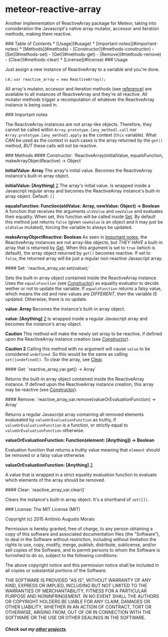 meteor-reactive-array
=====================

Another implementation of ReactiveArray package for Meteor, taking into consideration the Javascript's native array mutator, accessor and iteration methods, making them reactive.

<a name="toc">
### Table of Contents
* [Usage](#usage)
* [Important notes](#important-notes)
* [Methods](#methods)
  - [Constructor](#methods-constructor)
  - [Set](#methods-set)
  - [Get](#methods-get)
  - [Remove](#methods-remove)
  - [Clear](#methods-clear)
* [License](#license)

<a name="usage">
### Usage

Just assign a new instance of ReactiveArray to a variable and you're done.

i.e.: `var reactive_array = new ReactiveArray();`

All array's mutator, accessor and iteration methods (see [reference][1]) are available to all instances of ReactiveArray and they're all reactive. All mutator methods trigger a recomputation of whatever the ReactiveArray instance is being used in.

<a name="important-notes">
### Important notes

The ReactiveArray instances are not array-like objects. Therefore, they cannot be called within `Array.prototype.[any_method].call` nor `Array.prototype.[any_method].apply` as the context (`this` variable). What _CAN_ be used as the context in such cases is the array returned by the `get()` method, _BUT_ these calls will not be reactive.

<a name="methods">
### Methods

<a name="methods-constructor">
#### Constructor:
`ReactiveArray(initialValue, equalsFunction, makeArrayObjectReactive) -> Object`

**initialValue: Array**
The array's initial value. Becomes the ReactiveArray instance's built-in array object.

**initialValue: [Anything]** [2]
The array's initial value. Is wrapped inside a Javascript regular array and becomes the ReactiveArray instance's built-in array object.
Default: `[]`

**equalsFunction: Function(oldValue: Array, newValue: Object) -> Boolean**
A function that receives the arguments `oldValue` and `newValue` and evaluates their equality.
When set, this function will be called inside [Set](#methods-set).
By default this method just returns `false` (given `newValue` is an object and it may just be `oldValue` mutated), forcing the variable to always be updated.

**makeArrayObjectReactive: Boolean**
As seen in [Important notes](#important-notes), the ReactiveArray instances are not array-like objects, but _THEY HAVE_ a built-in array that is returned by [Get](#methods-get).
When this argument is set to `true` (which is default), the array object returned by `get()` becomes reactive. If set to `false`, the returned array will be just a regular non-reactive Javascript array.

<a name="methods-set">
#### Set:
`reactive_array_var.set(value);`

Sets the built-in array object contained inside the ReactiveArray instance.
Uses the `equalsFunction` (see [Constructor](#methods-constructor)) as equality evaluator to decide wether or not to update the variable. If `equalsFunction` returns a falsy value, which means the old and new values are _DIFFERENT_, then the variable _IS_ updated. Otherwise, there is no update.

**value: Array**
Becomes the instance's built-in array object.

**value: [Anything]** [2]
Is wrapped inside a regular Javascript array and becomes the instance's array object.

**Caution**
This method will make the newly set array to be reactive, if defined upon the ReactiveArray instance creation (see [Constructor](#methods-constructor)).

**Caution 2**
Calling this method with no argument will cause `value` to be considered `undefined`. So this would be the same as calling `set([undefined])`. To clear the array, see [Clear](#methods-clear).

<a name="methods-get">
#### Get:
`reactive_array_var.get() -> Array`

Returns the built-in array object contained inside the ReactiveArray instance. If defined upon the ReactiveArray instance creation, this array may be reactive (see [Constructor](#methods-constructor)).

<a name="methods-remove">
#### Remove:
`reactive_array_var.remove(valueOrEvaluationFunction) -> Array`

Returns a regular Javascript array containing all removed elements evalueated by `valueOrEvaluationFunction` as truthy, if `valueOrEvaluationFunction` is a function, or strictly equal to `valueOrEvaluationFunction` otherwise.

**valueOrEvaluationFunction: Function(element: [Anything]) -> Boolean**

Evaluation function that returns a truthy value meaning that `element` should be removed or a falsy value otherwise.

**valueOrEvaluationFunction: [Anything]** [2]

A value that is wrapped in a strict equality evaluation function to evaluate which elements of the array should be removed.

<a name="methods-clear">
#### Clear:
`reactive_array_var.clear()`

Clears the instance's built-in array object. It's a shorthand of `set([])`.

<a name="license">
### License:
The MIT License (MIT)

Copyright (c) 2015 Antônio Augusto Morais

Permission is hereby granted, free of charge, to any person obtaining a copy
of this software and associated documentation files (the "Software"), to deal
in the Software without restriction, including without limitation the rights
to use, copy, modify, merge, publish, distribute, sublicense, and/or sell
copies of the Software, and to permit persons to whom the Software is
furnished to do so, subject to the following conditions:

The above copyright notice and this permission notice shall be included in all
copies or substantial portions of the Software.

THE SOFTWARE IS PROVIDED "AS IS", WITHOUT WARRANTY OF ANY KIND, EXPRESS OR
IMPLIED, INCLUDING BUT NOT LIMITED TO THE WARRANTIES OF MERCHANTABILITY,
FITNESS FOR A PARTICULAR PURPOSE AND NONINFRINGEMENT. IN NO EVENT SHALL THE
AUTHORS OR COPYRIGHT HOLDERS BE LIABLE FOR ANY CLAIM, DAMAGES OR OTHER
LIABILITY, WHETHER IN AN ACTION OF CONTRACT, TORT OR OTHERWISE, ARISING FROM,
OUT OF OR IN CONNECTION WITH THE SOFTWARE OR THE USE OR OTHER DEALINGS IN THE
SOFTWARE.

##### Check out my [other projects][2].

[1]: https://developer.mozilla.org/en-US/docs/Web/JavaScript/Reference/Global_Objects/Array/prototype "Array.prototype (MDN)"
[2]: https://github.com/ciclopes "Ciclopes (GitHub)"